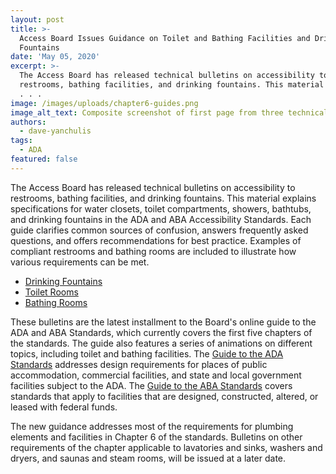 ```yaml
---
layout: post
title: >-
  Access Board Issues Guidance on Toilet and Bathing Facilities and Drinking
  Fountains
date: 'May 05, 2020'
excerpt: >-
  The Access Board has released technical bulletins on accessibility to
  restrooms, bathing facilities, and drinking fountains. This material explains
  . . .
image: /images/uploads/chapter6-guides.png
image_alt_text: Composite screenshot of first page from three technical bulletins.
authors:
  - dave-yanchulis
tags:
  - ADA
featured: false
---
```


The Access Board has released technical bulletins on accessibility to restrooms, bathing facilities, and drinking fountains. This material explains specifications for water closets, toilet compartments, showers, bathtubs, and drinking fountains in the ADA and ABA Accessibility Standards. Each guide clarifies common sources of confusion, answers frequently asked questions, and offers recommendations for best practice.
Examples of compliant restrooms and bathing rooms are included to illustrate how various requirements can be met.
* [Drinking Fountains](https://www.access-board.gov/guidelines-and-standards/buildings-and-sites/about-the-ada-standards/guide-to-the-ada-standards/chapter-6-drinking-fountains)
* [Toilet Rooms](https://www.access-board.gov/guidelines-and-standards/buildings-and-sites/about-the-ada-standards/guide-to-the-ada-standards/chapter-6-toilet-rooms)
* [Bathing Rooms](https://www.access-board.gov/guidelines-and-standards/buildings-and-sites/about-the-ada-standards/guide-to-the-ada-standards/chapter-6-bathing-rooms)

These bulletins are the latest installment to the Board's online guide to the ADA and ABA Standards, which currently covers the first five chapters of the standards.
The guide also features a series of animations on different topics, including toilet and bathing facilities. The [Guide to the ADA Standards](https://www.access-board.gov/guidelines-and-standards/buildings-and-sites/about-the-ada-standards/guide-to-the-ada-standards) addresses design requirements for places of public accommodation, commercial facilities, and state and local government facilities subject to the ADA.
The [Guide to the ABA Standards](https://www.access-board.gov/guidelines-and-standards/buildings-and-sites/about-the-aba-standards/guide-to-the-aba-standards) covers standards that apply to facilities that are designed, constructed, altered, or leased with federal funds.

The new guidance addresses most of the requirements for plumbing elements and facilities in Chapter 6 of the standards. Bulletins on other requirements of the chapter applicable to lavatories and sinks, washers and dryers, and saunas and steam rooms, will be issued at a later date.
